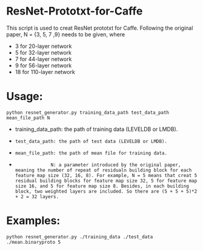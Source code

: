 # ResNet-Prototxt-for-Caffe

This script is used to creat ResNet prototxt for Caffe. Following the original paper, N = {3, 5, 7 ,9} needs to be given, where
- 3  for 20-layer network
- 5  for 32-layer network
- 7  for 44-layer network
- 9  for 56-layer network
- 18 for 110-layer network

# Usage:

```
python resnet_generator.py training_data_path test_data_path mean_file_path N
```

- training_data_path: the path of training data (LEVELDB or LMDB).
-     test_data_path: the path of test data (LEVELDB or LMDB).
-     mean_file_path: the path of mean file for training data.
-                  N: a parameter introduced by the original paper, meaning the number of repeat of residualn building block for each feature map size (32, 16, 8). For example, N = 5 means that creat 5 residual building blocks for feature map size 32, 5 for feature map size 16, and 5 for feature map size 8. Besides, in each building block, two weighted layers are included. So there are (5 + 5 + 5)*2 + 2 = 32 layers.

# Examples: 

```
python resnet_generator.py ./training_data ./test_data ./mean.binaryproto 5
```